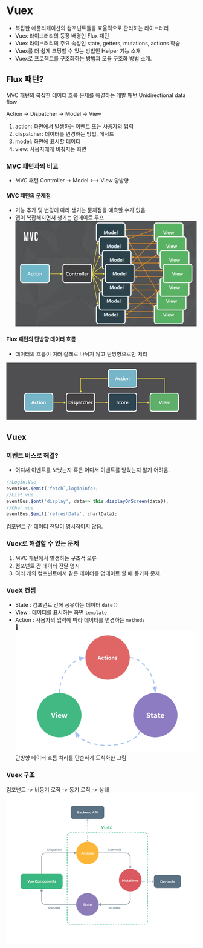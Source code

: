 # Vuex

* 복잡한 애플리케이션의 컴포넌트들을 효율적으로 관리하는 라이브러리  
* Vuex 라이브러리의 등장 배경인 Flux 패턴 
* Vuex 라이브러리의 주요 속성인 state, getters, mutations, actions 학습 
* Vuex를 더 쉽게 코딩할 수 있는 방법인 Helper 기능 소개 
* Vuex로 프로젝트를 구조화하는 방법과 모듈 구조화 방법 소개.

## Flux 패턴? 
MVC 패턴의 복잡한 데이터 흐름 문제를 해결하는 개발 패턴    Unidirectional data flow  

Action -> Dispatcher -> Model -> View 

1. action: 화면에서 발생하는 이벤트 또는 사용자의 입력
2. dispatcher: 데이터를 변경하는 방법, 메서드
3. model: 화면에 표시할 데이터
4. view: 사용자에게 비춰지는 화면

### MVC 패턴과의 비교  
* MVC 패턴 
Controller -> Model  <--> View 양방향 

#### MVC 패턴의 문제점  
* 기능 추가 및 변경에 따라 생기는 문제점을 예측할 수가 없음 
* 앱이 복잡해지면서 생기는 업데이트 루프 
![MVC 문제점](../img/MVC.png)

#### Flux 패턴의 단방향 데이터 흐름 
* 데이터의 흐름이 여러 갈래로 나뉘지 않고 단방향으로만 처리  

![flux](../img/Flux.png)

## Vuex
### 이벤트 버스로 해결?

* 어디서 이벤트를 보냈는지 혹은 어디서 이벤트를 받았는지 알기 어려움.

```javascript
//Login.Vue
eventBus.$emit('fetch`,loginInfo);
//List.vue
eventBus.$ont('display', data=> this.displayOnScreen(data));
//Char.vue
eventBus.$emit('refreshData', chartData);
```
컴포넌트 간 데이터 전달이 명시적이지 않음. 

### Vuex로 해결할 수 있는 문제 
1. MVC 패턴에서 발생하는 구조적 오류 
2. 컴포넌트 간 데이터 전달 명시  
3. 여러 개의 컴포넌트에서 같은 데이터를 업데이트 할 때 동기화 문제. 

### VueX 컨셉 
* State : 컴포넌트 간에 공유하는 데이터 `date()`
* View : 데이터를 표시하는 화면 `template`
* Action : 사용자의 입력에 따라 데이터를 변경하는 `methods`  
![vuex 컨셉](../img/concept.png)
단방향 데이터 흐름 처리를 단순하게 도식화한 그림

### Vuex 구조 
컴포넌트 -> 비동기 로직 -> 동기 로직 -> 상태  
![structure](../img/structure.png)

